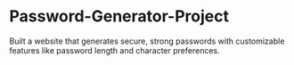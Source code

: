 # Password-Generator-Project
 Built a website that generates secure, strong passwords with  customizable features like password length and character preferences.
